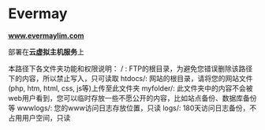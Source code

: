 # Evermay
**www.evermaylim.com**

部署在**云虚拟主机服务**上

本路径下各文件夹功能和权限说明：
/ :             FTP的根目录，为避免您错误删除该路径下的内容，所以禁止写入，只可读取
htdocs/:        网站的根目录，请将您的网站文件(php, htm, html, css, js等)上传至此文件夹
myfolder/:      此文件夹中的内容不会被web用户看到，您可以临时存放一些不愿公开的内容，比如站点备份、数据库备份等
wwwlogs/:       您的www访问日志存放位置，只读
logs/:          180天访问日志备份，不占用用户空间，只读
